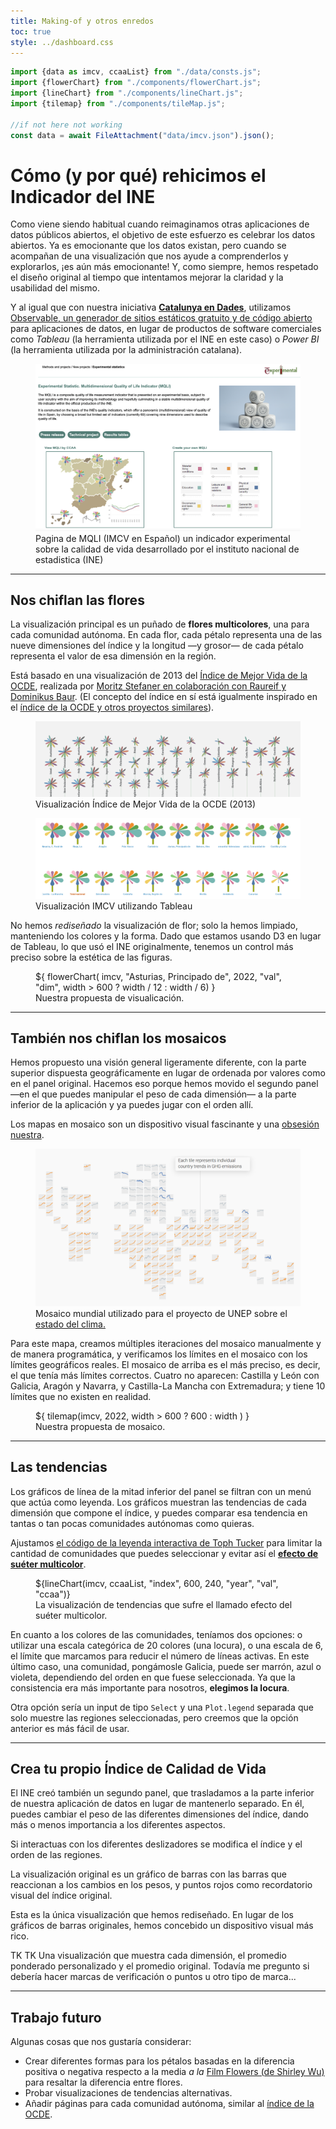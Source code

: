 ```yaml
---
title: Making-of y otros enredos
toc: true
style: ../dashboard.css
---
```


```js
import {data as imcv, ccaaList} from "./data/consts.js";
import {flowerChart} from "./components/flowerChart.js";
import {lineChart} from "./components/lineChart.js";
import {tilemap} from "./components/tileMap.js";

//if not here not working
const data = await FileAttachment("data/imcv.json").json();
```

# Cómo (y por qué) rehicimos el Indicador del INE
Como viene siendo habitual cuando reimaginamos otras aplicaciones de datos públicos abiertos, el objetivo de este esfuerzo es celebrar los datos abiertos. Ya es emocionante que los datos existan, pero cuando se acompañan de una visualización que nos ayude a comprenderlos y explorarlos, ¡es aún más emocionante! Y, como siempre, hemos respetado el diseño original al tiempo que intentamos mejorar la claridad y la usabilidad del mismo.

Y al igual que con nuestra iniciativa **[Catalunya en Dades](https://catalunya-en-dades.fndvit.org/)**, utilizamos [Observable, un generador de sitios estáticos gratuito y de código abierto](https://github.com/observablehq/framework) para aplicaciones de datos, en lugar de productos de software comerciales como _Tableau_ (la herramienta utilizada por el INE en este caso) o _Power BI_ (la herramienta utilizada por la administración catalana).

<div class="figure-container">
    <figure>
        <img src="img/mqli_preview.PNG" alt="IMCV original" />
        <figcaption>Pagina de MQLI (IMCV en Español) un indicador experimental sobre la calidad de vida desarrollado por el instituto nacional de estadistica (INE)</figcaption>
    </figure>
</div>

---
## **Nos chiflan** las flores
La visualización principal es un puñado de **flores multicolores**, una para cada comunidad autónoma. En cada flor, cada pétalo representa una de las nueve dimensiones del índice y la longitud —y grosor— de cada pétalo representa el valor de esa dimensión en la región.

Está basado en una visualización de 2013 del [Índice de Mejor Vida de la OCDE](https://www.oecdbetterlifeindex.org/), realizada por [Moritz Stefaner en colaboración con Raureif y Dominikus Baur](https://truth-and-beauty.net/projects/oecd-better-life-index). (El concepto del índice en sí está igualmente inspirado en el [índice de la OCDE y otros proyectos similares](https://ine.es/experimental/imcv/exp_calidad_vida_multi.pdf)).

<div class="figure-container">
    <figure>
        <img src="img/oecd.PNG" alt="OECD" />
        <figcaption>Visualización Índice de Mejor Vida de la OCDE (2013)</figcaption>
    </figure>
</div>


<div class="figure-container">
    <figure>
        <img src="img/imcv.PNG" alt="IMCV original" />
        <figcaption>Visualización IMCV utilizando Tableau</figcaption>
    </figure>
</div>

No hemos _rediseñado_ la visualización de flor; solo la hemos limpiado, manteniendo los colores y la forma. Dado que estamos usando D3 en lugar de Tableau, lo que usó el INE originalmente, tenemos un control más preciso sobre la estética de las figuras.

<div class="figure-container">
    <figure>
        <div class="card center chart" style="margin: 0" >
            ${
            flowerChart(
                imcv,
                "Asturias, Principado de",
                2022,
                "val", 
                "dim",
                width > 600 ? width / 12 : width / 6)
            }
        </div>
        <figcaption>Nuestra propuesta de visualicación.</figcaption>
    </figure>
</div>

---
## También **nos chiflan** los mosaicos
Hemos propuesto una visión general ligeramente diferente, con la parte superior dispuesta geográficamente en lugar de ordenada por valores como en el panel original. Hacemos eso porque hemos movido el segundo panel —en el que puedes manipular el peso de cada dimensión— a la parte inferior de la aplicación y ya puedes jugar con el orden allí.

Los mapas en mosaico son un dispositivo visual fascinante y una [obsesión nuestra](https://github.com/fndvit/barfi).

<div class="figure-container">
    <figure>
        <img src="img/mosaico.PNG" alt="Visualizacion mundial mosaico" />
        <figcaption>Mosaico mundial utilizado para el proyecto de UNEP sobre el <a href="https://www.unep.org/interactives/air-pollution-note/" target="_blank"> estado del clima. </a> </figcaption>
    </figure>
</div>

Para este mapa, creamos múltiples iteraciones del mosaico manualmente y de manera programática, y verificamos los límites en el mosaico con los límites geográficos reales. El mosaico de arriba es el más preciso, es decir, el que tenía más límites correctos. Cuatro no aparecen: Castilla y León con Galicia, Aragón y Navarra, y Castilla-La Mancha con Extremadura; y tiene 10 límites que no existen en realidad.

<div class="figure-container" >
    <figure>
        <div class="card center chart" style="margin: 0" >
            ${
                tilemap(imcv, 2022, width > 600 ? 600 : width )
            }
        </div>
        <figcaption>Nuestra propuesta de mosaico.</figcaption>
    </figure>
</div>


---
## Las tendencias
Los gráficos de línea de la mitad inferior del panel se filtran con un menú que actúa como leyenda. Los gráficos muestran las tendencias de cada dimensión que compone el índice, y puedes comparar esa tendencia en tantas o tan pocas comunidades autónomas como quieras.

Ajustamos [el código de la leyenda interactiva de Toph Tucker](https://observablehq.com/@tophtucker/interactive-plot-legend) para limitar la cantidad de comunidades que puedes seleccionar y evitar así el **[efecto de suéter multicolor](https://www.westknits.com/products/rain-or-shine-sweater)**.


<div class="figure-container">
    <figure>
        <div class="card chart" >
            ${lineChart(imcv, ccaaList, "index", 600, 240, "year", "val", "ccaa")}
        </div>
        <figcaption>La visualización de tendencias que sufre el llamado efecto del suéter multicolor.</figcaption>
    </figure>
</div>

En cuanto a los colores de las comunidades, teníamos dos opciones: o utilizar una escala categórica de 20 colores (una locura), o una escala de 6, el límite que marcamos para reducir el número de líneas activas. En este último caso, una comunidad, pongámosle Galicia, puede ser marrón, azul o violeta, dependiendo del orden en que fuese seleccionada. Ya que la consistencia era más importante para nosotros, **elegimos la locura**.

Otra opción sería un input de tipo `Select` y una `Plot.legend` separada que solo muestre las regiones seleccionadas, pero creemos que la opción anterior es más fácil de usar.

---
## Crea tu propio Índice de Calidad de Vida
El INE creó también un segundo panel, que trasladamos a la parte inferior de nuestra aplicación de datos en lugar de mantenerlo separado. En él, puedes cambiar el peso de las diferentes dimensiones del índice, dando más o menos importancia a los diferentes aspectos.

Si interactuas con los diferentes deslizadores se modifica el índice y el orden de las regiones.

La visualización original es un gráfico de barras con las barras que reaccionan a los cambios en los pesos, y puntos rojos como recordatorio visual del índice original.

Esta es la única visualización que hemos rediseñado. En lugar de los gráficos de barras originales, hemos concebido un dispositivo visual más rico.

TK TK Una visualización que muestra cada dimensión, el promedio ponderado personalizado y el promedio original. Todavía me pregunto si debería hacer marcas de verificación o puntos u otro tipo de marca...

---
## Trabajo futuro
Algunas cosas que nos gustaría considerar:

- Crear diferentes formas para los pétalos basadas en la diferencia positiva o negativa respecto a la media _a la_ [Film Flowers (de Shirley Wu)](https://shirleywu.studio/filmflowers/) para resaltar la diferencia entre flores.
- Probar visualizaciones de tendencias alternativas.
- Añadir páginas para cada comunidad autónoma, similar al [índice de la OCDE](https://www.oecdbetterlifeindex.org/countries/poland/).
